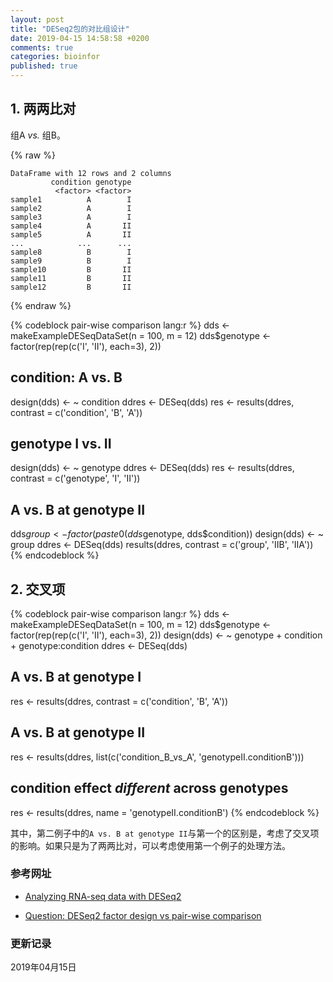 ```yaml
---
layout: post
title: "DESeq2包的对比组设计"
date: 2019-04-15 14:58:58 +0200
comments: true
categories: bioinfor
published: true
---
```


## 1. 两两比对 ##

组A *vs.* 组B。

{% raw %}
```
DataFrame with 12 rows and 2 columns
         condition genotype
          <factor> <factor>
sample1          A        I
sample2          A        I
sample3          A        I
sample4          A       II
sample5          A       II
...            ...      ...
sample8          B        I
sample9          B        I
sample10         B       II
sample11         B       II
sample12         B       II
```
{% endraw %}

<!--more-->

{% codeblock pair-wise comparison lang:r %}
dds <- makeExampleDESeqDataSet(n = 100, m = 12)
dds$genotype <- factor(rep(rep(c('I', 'II'), each=3), 2))

## condition: A vs. B
design(dds) <- ~ condition
ddres <- DESeq(dds)
res <- results(ddres, contrast = c('condition', 'B', 'A'))

## genotype I vs. II
design(dds) <- ~ genotype
ddres <- DESeq(dds)
res <- results(ddres, contrast = c('genotype', 'I', 'II'))

## A vs. B at genotype II
dds$group <- factor(paste0(dds$genotype, dds$condition))
design(dds) <- ~ group
ddres <- DESeq(dds)
results(ddres, contrast = c('group', 'IIB', 'IIA'))
{% endcodeblock %}

## 2. 交叉项 ##

{% codeblock pair-wise comparison lang:r %}
dds <- makeExampleDESeqDataSet(n = 100, m = 12)
dds$genotype <- factor(rep(rep(c('I', 'II'), each=3), 2))
design(dds) <- ~ genotype + condition + genotype:condition
ddres <- DESeq(dds) 

## A vs. B at genotype I
res <- results(ddres, contrast = c('condition', 'B', 'A'))

## A vs. B at genotype II
res <- results(ddres, list(c('condition_B_vs_A', 'genotypeII.conditionB')))

## condition effect *different* across genotypes
res <- results(ddres, name = 'genotypeII.conditionB') 
{% endcodeblock %}

其中，第二例子中的`A vs. B at genotype II`与第一个的区别是，考虑了交叉项的影响。如果只是为了两两比对，可以考虑使用第一个例子的处理方法。

### <a id="Ref">参考网址</a> ###

* [Analyzing RNA-seq data with DESeq2](http://master.bioconductor.org/packages/devel/bioc/vignettes/DESeq2/inst/doc/DESeq2.html#nested-indiv)

* [Question: DESeq2 factor design vs pair-wise comparison](https://support.bioconductor.org/p/64352/)

### 更新记录 ###

2019年04月15日


